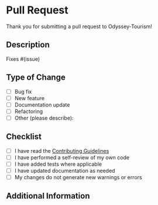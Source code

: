 # Pull Request

Thank you for submitting a pull request to Odyssey-Tourism!

## Description

<!-- Please include a summary of the change and which issue is fixed. Please also include relevant motivation and context. -->

Fixes #(issue)

## Type of Change

- [ ] Bug fix
- [ ] New feature
- [ ] Documentation update
- [ ] Refactoring
- [ ] Other (please describe):

## Checklist

- [ ] I have read the [Contributing Guidelines](../CONTRIBUTING.md)
- [ ] I have performed a self-review of my own code
- [ ] I have added tests where applicable
- [ ] I have updated documentation as needed
- [ ] My changes do not generate new warnings or errors

## Additional Information

<!-- Add any other context or screenshots about the pull request here. -->
